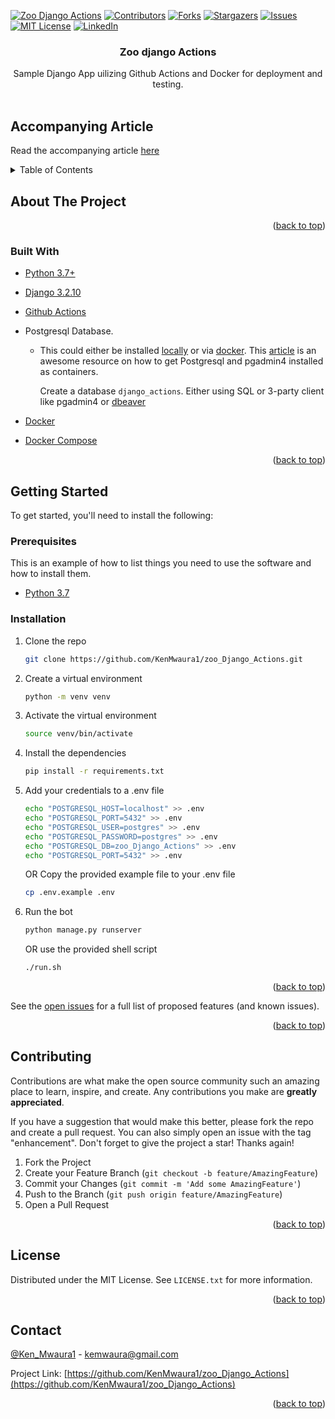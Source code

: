 
<!-- PROJECT SHIELDS -->
<!--
*** I'm using markdown "reference style" links for readability.
*** Reference links are enclosed in brackets [ ] instead of parentheses ( ).
*** See the bottom of this document for the declaration of the reference variables
*** for contributors-url, forks-url, etc. This is an optional, concise syntax you may use.
*** https://www.markdownguide.org/basic-syntax/#reference-style-links
-->
[![Zoo Django Actions](https://github.com/KenMwaura1/zoo_Django_Actions/actions/workflows/zoo_django_actions.yml/badge.svg)](https://github.com/KenMwaura1/zoo_Django_Actions/actions/workflows/zoo_django_actions.yml)
[![Contributors][contributors-shield]][contributors-url]
[![Forks][forks-shield]][forks-url]
[![Stargazers][stars-shield]][stars-url]
[![Issues][issues-shield]][issues-url]
[![MIT License][license-shield]][license-url]
[![LinkedIn][linkedin-shield]][linkedin-url]

<!-- PROJECT LOGO -->

<h3 align="center">Zoo django Actions</h3>

  <p align="center">
    Sample Django App uilizing Github Actions and Docker for deployment and testing.
    <br />
    <br />
  </p>
  
## Accompanying Article

Read the accompanying article [here](https://dev.to/ken_mwaura1/beginners-guide-to-github-actions-django-and-docker-2om6)



<!-- TABLE OF CONTENTS -->
<details>
  <summary>Table of Contents</summary>
  <ol>
    <li>
      <a href="#about-the-project">About The Project</a>
      <ul>
        <li><a href="#built-with">Built With</a></li>
      </ul>
    </li>
    <li>
      <a href="#getting-started">Getting Started</a>
      <ul>
        <li><a href="#prerequisites">Prerequisites</a></li>
        <li><a href="#installation">Installation</a></li>
      </ul>
    </li>
    <li><a href="#usage">Usage</a></li>
    <li><a href="#roadmap">Roadmap</a></li>
    <li><a href="#contributing">Contributing</a></li>
    <li><a href="#license">License</a></li>
    <li><a href="#contact">Contact</a></li>
    <li><a href="#acknowledgments">Acknowledgments</a></li>
  </ol>
</details>

<!-- ABOUT THE PROJECT -->
## About The Project

<!--Here's a blank template to get started: To avoid retyping too much info. Do a search and replace with your text editor for the following: `KenMwaura1`, `zoo_Django_Actions`, `Ken_Mwaura1`, `kennedy-mwaura`, `kemwaura`, `gmail.com`, -->

<p align="right">(<a href="#top">back to top</a>)</p>

### Built With

* [Python 3.7+](https://www.python.org/downloads/)
* [Django 3.2.10](https://www.djangoproject.com/download/)
* [Github Actions](https://docs.github.com/en/actions)
* Postgresql Database.
  * This could either be installed [locally](https://www.postgresql.org/) or via  [docker](https://www.docker.com/).
      This [article](https://blog.crunchydata.com/blog/easy-postgresql-12-and-pgadmin-4-setup-with-docker) is an awesome resource on how to get Postgresql and pgadmin4  installed as containers.

    Create a database `django_actions`. Either using SQL or 3-party client like pgadmin4 or [dbeaver](https://dbeaver.io/)

* [Docker](https://www.docker.com/)
* [Docker Compose](https://docs.docker.com/compose/install/)

<p align="right">(<a href="#top">back to top</a>)</p>

<!-- GETTING STARTED -->
## Getting Started

To get started, you'll need to install the following:

### Prerequisites

This is an example of how to list things you need to use the software and how to install them.

* [Python 3.7](https://www.python.org/downloads/)

### Installation

1. Clone the repo

   ```sh
   git clone https://github.com/KenMwaura1/zoo_Django_Actions.git
   ```

2. Create a virtual environment

   ```sh
   python -m venv venv
   ```

3. Activate the virtual environment

   ```sh
   source venv/bin/activate
   ```

4. Install the dependencies

   ```sh
   pip install -r requirements.txt
   ```

5. Add your credentials to a .env file

   ```sh
   echo "POSTGRESQL_HOST=localhost" >> .env
   echo "POSTGRESQL_PORT=5432" >> .env
   echo "POSTGRESQL_USER=postgres" >> .env
   echo "POSTGRESQL_PASSWORD=postgres" >> .env
   echo "POSTGRESQL_DB=zoo_Django_Actions" >> .env
   echo "POSTGRESQL_PORT=5432" >> .env
   ```

   OR
   Copy the provided example file to your .env file

   ```sh
   cp .env.example .env
   ```

6. Run the bot

   ```sh
   python manage.py runserver
   ```

   OR use the provided shell script

   ```sh
   ./run.sh
   ```

<p align="right">(<a href="#top">back to top</a>)</p>

See the [open issues](https://github.com/KenMwaura1/zoo_Django_Actions/issues) for a full list of proposed features (and known issues).

<p align="right">(<a href="#top">back to top</a>)</p>

<!-- CONTRIBUTING -->
## Contributing

Contributions are what make the open source community such an amazing place to learn, inspire, and create. Any contributions you make are **greatly appreciated**.

If you have a suggestion that would make this better, please fork the repo and create a pull request. You can also simply open an issue with the tag "enhancement".
Don't forget to give the project a star! Thanks again!

1. Fork the Project
2. Create your Feature Branch (`git checkout -b feature/AmazingFeature`)
3. Commit your Changes (`git commit -m 'Add some AmazingFeature'`)
4. Push to the Branch (`git push origin feature/AmazingFeature`)
5. Open a Pull Request

<p align="right">(<a href="#top">back to top</a>)</p>

<!-- LICENSE.txt -->
## License

Distributed under the MIT License. See `LICENSE.txt` for more information.

<p align="right">(<a href="#top">back to top</a>)</p>

<!-- CONTACT -->
## Contact

 [@Ken_Mwaura1](https://twitter.com/Ken_Mwaura1) - kemwaura@gmail.com

Project Link: [https://github.com/KenMwaura1/zoo_Django_Actions](https://github.com/KenMwaura1/zoo_Django_Actions)

<p align="right">(<a href="#top">back to top</a>)</p>

<!-- MARKDOWN LINKS & IMAGES -->
<!-- https://www.markdownguide.org/basic-syntax/#reference-style-links -->
[contributors-shield]: https://img.shields.io/github/contributors/KenMwaura1/zoo_Django_Actions.svg?style=for-the-badge
[contributors-url]: https://github.com/KenMwaura1/zoo_Django_Actions/graphs/contributors
[forks-shield]: https://img.shields.io/github/forks/KenMwaura1/zoo_Django_Actions.svg?style=for-the-badge
[forks-url]: https://github.com/KenMwaura1/zoo_Django_Actions/network/members
[stars-shield]: https://img.shields.io/github/stars/KenMwaura1/zoo_Django_Actions.svg?style=for-the-badge
[stars-url]: https://github.com/KenMwaura1/zoo_Django_Actions/stargazers
[issues-shield]: https://img.shields.io/github/issues/KenMwaura1/zoo_Django_Actions.svg?style=for-the-badge
[issues-url]: https://github.com/KenMwaura1/zoo_Django_Actions/issues
[license-shield]: https://img.shields.io/github/license/KenMwaura1/zoo_Django_Actions.svg?style=for-the-badge
[license-url]: https://github.com/KenMwaura1/zoo_Django_Actions/blob/master/LICENSE.txt
[linkedin-shield]: https://img.shields.io/badge/-LinkedIn-black.svg?style=for-the-badge&logo=linkedin&colorB=555
[linkedin-url]: https://linkedin.com/in/kennedy-mwaura/

